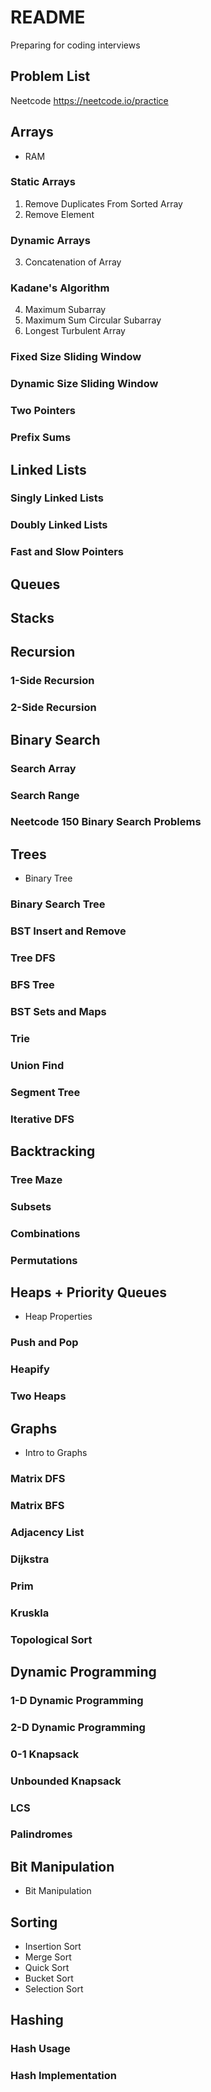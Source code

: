 # README 
Preparing for coding interviews
## Problem List
Neetcode <https://neetcode.io/practice>

## Arrays 
- RAM 
### Static Arrays
1. Remove Duplicates From Sorted Array 
2. Remove Element 
### Dynamic Arrays
3. Concatenation of Array 

### Kadane's Algorithm
4. Maximum Subarray 
5. Maximum Sum Circular Subarray 
6. Longest Turbulent Array 

### Fixed Size Sliding Window 
### Dynamic Size Sliding Window 
### Two Pointers 
### Prefix Sums 

## Linked Lists
### Singly Linked Lists 
### Doubly Linked Lists 
### Fast and Slow Pointers

## Queues 

## Stacks

## Recursion
### 1-Side Recursion 
### 2-Side Recursion 

## Binary Search 
### Search Array 
### Search Range 
### Neetcode 150 Binary Search Problems 

## Trees 
- Binary Tree 
### Binary Search Tree 
### BST Insert and Remove 
### Tree DFS
### BFS Tree
### BST Sets and Maps 
### Trie
### Union Find 
### Segment Tree
### Iterative DFS 

## Backtracking 
### Tree Maze 
### Subsets 
### Combinations 
### Permutations

## Heaps + Priority Queues 
- Heap Properties 
### Push and Pop 
### Heapify 
### Two Heaps 

## Graphs 
- Intro to Graphs 
### Matrix DFS 
### Matrix BFS 
### Adjacency List 
### Dijkstra 
### Prim 
### Kruskla 
### Topological Sort

## Dynamic Programming 
### 1-D Dynamic Programming 
### 2-D Dynamic Programming 
### 0-1 Knapsack 
### Unbounded Knapsack 
### LCS 
### Palindromes 

## Bit Manipulation 
- Bit Manipulation 

## Sorting 
- Insertion Sort 
- Merge Sort
- Quick Sort 
- Bucket Sort 
- Selection Sort


## Hashing
### Hash Usage 
### Hash Implementation 
